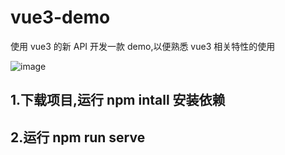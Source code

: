 # vue3-demo

使用 vue3 的新 API 开发一款 demo,以便熟悉 vue3 相关特性的使用

![image](https://github.com/dsh225/vue3-demo/blob/main/Animation.gif)

## 1.下载项目,运行 npm intall 安装依赖

## 2.运行 npm run serve

